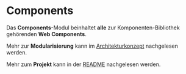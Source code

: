 # Components

Das **Components**-Modul beinhaltet **alle** zur Komponenten-Bibliothek gehörenden **Web Components**.

Mehr zur **Modularisierung** kann im [Architekturkonzept](https://public-ui.github.io/docs/concepts/architecture) nachgelesen werden.

Mehr zum **Projekt** kann in der [README](https://public-ui.github.io/docs) nachgelesen werden.

